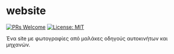 # website

[![PRs Welcome](https://img.shields.io/badge/PRs-welcome-brightgreen.svg?style=flat-square)](http://makeapullrequest.com)
[![License: MIT](https://img.shields.io/badge/License-MIT-yellow.svg)](https://opensource.org/licenses/MIT)

Ένα site με φωτογραφίες από μαλάκες οδηγούς αυτοκινήτων και μηχανών.